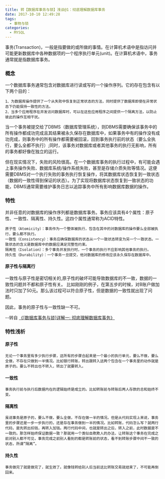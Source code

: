 ```yaml
---
title: 转【数据库事务与锁】浅谈@1：彻底理解数据库事务
date: 2017-10-10 12:49:28
tags:
  - 事物与锁
categories:
  - MYSQL
---
```



事务(Transaction)，一般是指要做的或所做的事情。在计算机术语中是指访问并可能更新数据库中各种数据项的一个程序执行单元(unit)。在计算机术语中，事务通常就是指数据库事务。

### 概念

一个数据库事务通常包含对数据库进行读或写的一个操作序列。它的存在包含有以下两个目的：

    1、为数据库操作提供了一个从失败中恢复到正常状态的方法，同时提供了数据库即使在异常状态下仍能保持一致性的方法。
    2、当多个应用程序在并发访问数据库时，可以在这些应用程序之间提供一个隔离方法，以防止彼此的操作互相干扰。
    
当一个事务被提交给了DBMS（数据库管理系统），则DBMS需要确保该事务中的所有操作都成功完成且其结果被永久保存在数据库中，如果事务中有的操作没有成功完成，则事务中的所有操作都需要被回滚，回到事务执行前的状态（要么全执行，要么全都不执行）;同时，该事务对数据库或者其他事务的执行无影响，所有的事务都好像在独立的运行。

但在现实情况下，失败的风险很高。在一个数据库事务的执行过程中，有可能会遇上事务操作失败、数据库系统/操作系统失败，甚至是存储介质失败等情况。这便需要DBMS对一个执行失败的事务执行恢复操作，将其数据库状态恢复到一致状态（数据的一致性得到保证的状态）。为了实现将数据库状态恢复到一致状态的功能，DBMS通常需要维护事务日志以追踪事务中所有影响数据库数据的操作。

### 特性

并非任意的对数据库的操作序列都是数据库事务。事务应该具有4个属性：原子性、一致性、隔离性、持久性。这四个属性通常称为ACID特性。

    原子性（Atomicity）：事务作为一个整体被执行，包含在其中的对数据库的操作要么全部被执行，要么都不执行。
    一致性（Consistency）：事务应确保数据库的状态从一个一致状态转变为另一个一致状态。一致状态的含义是数据库中的数据应满足完整性约束。
    隔离性（Isolation）：多个事务并发执行时，一个事务的执行不应影响其他事务的执行。
    持久性（Durability）：一个事务一旦提交，他对数据库的修改应该永久保存在数据库中。

#### 原子性与隔离行

一致性与原子性是密切相关的,原子性的破坏可能导致数据库的不一致，数据的一致性问题并不都和原子性有关。
比如刚刚的例子，在第五步的时候，对B账户做加法时只加了50元。那么该过程可以符合原子性，但是数据的一致性就出现了问题。

因此，事务的原子性与一致性缺一不可。

--转自 [《[数据库事务与锁]详解一: 彻底理解数据库事务》](http://www.cnblogs.com/wang-meng/p/5506745.html)

### 特性浅析

#### 原子性

    无论一个事务里有多少执行步骤，这所有的步骤合起来是一个最小的执行单元，要么不做，要么全做，不存在只做到一半情况。比如银行转账，转出跟转入这两个包含在一个事务里的动作就是原子的。要么不转出也不转入，转出了就要转入。


#### 一致性

    事务执行前与执行后数据内在的逻辑始终是成立的。比如转账前与转账后两人存款的总和始终不变。


#### 隔离性

    虽说事务是原子的，要么不做，要么全做，不存在做一半的情况。但是从代码实现上来说，事务里的步骤还是一步一步执行的，还是存在事务做到一半的情况。比如转账，代码怎么写？就两行代码，是先转出扣钱，再转入加钱。两行代码中间，也就是转出之后，转入之前，此时数据是不一致的。那怎样始终保证数据一致？那就用一个类似自欺欺人的办法，让转账这个事务在完成之前对别人都不可见，事务完成之前别人看到的都是转账前的状态，看不到转账步骤中间不一致的状态，所谓”隔离”。

#### 持久性

    事务做完了就是做完了，就生效了。就像钱转给别人后当前这比转账交易就结束了，不可能再倒回来。